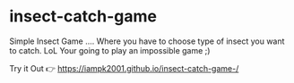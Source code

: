 # insect-catch-game

Simple Insect Game .... Where you have to choose type of insect you want to catch.
 LoL Your going to play an impossible game ;)

Try it Out 👉 https://iampk2001.github.io/insect-catch-game-/
